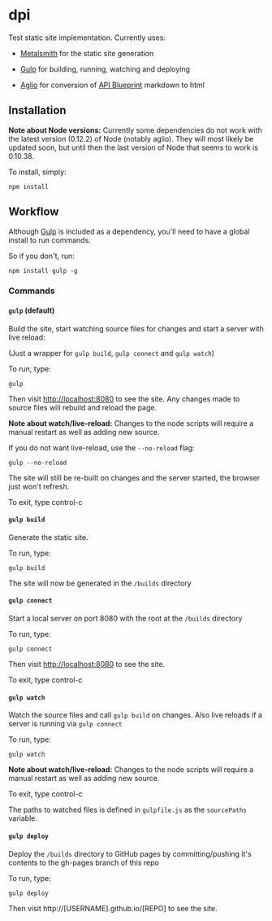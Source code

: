# dpi

Test static site implementation. Currently uses:

- [Metalsmith](https://github.com/segmentio/metalsmith) for the static site generation

- [Gulp](http://gulpjs.com) for building, running, watching and deploying

- [Aglio](https://github.com/danielgtaylor/aglio) for conversion of [API Blueprint](https://apiblueprint.org) markdown to html

## Installation

**Note about Node versions:** Currently some dependencies do not work with the latest version (0.12.2) of Node (notably aglio).
They will most likely be updated soon, but until then the last version of Node that seems to work is 0.10.38.

To install, simply:

`npm install`

## Workflow

Although [Gulp](http://gulpjs.com) is included as a dependency, you'll need to have a global install to run commands.

So if you don't, run:

`npm install gulp -g`

### Commands

#### `gulp` (default)

Build the site, start watching source files for changes and start a server with live reload:

(Just a wrapper for `gulp build`, `gulp connect` and `gulp watch`)

To run, type:

`gulp`

Then visit <http://localhost:8080> to see the site. Any changes made to source files will rebuild and reload the page.

**Note about watch/live-reload:** Changes to the node scripts will require a manual restart as well as adding new source.

If you do not want live-reload, use the `--no-reload` flag:

`gulp --no-reload`

The site will still be re-built on changes and the server started, the browser just won't refresh.

To exit, type control-c

#### `gulp build`

Generate the static site.

To run, type:

`gulp build`

The site will now be generated in the `/builds` directory

#### `gulp connect`

Start a local server on port 8080 with the root at the `/builds` directory

To run, type:

`gulp connect`

Then visit <http://localhost:8080> to see the site.

To exit, type control-c

#### `gulp watch`

Watch the source files and call `gulp build` on changes. Also live reloads if a server is running via `gulp connect`

To run, type:

`gulp watch`

**Note about watch/live-reload:** Changes to the node scripts will require a manual restart as well as adding new source.

To exit, type control-c

The paths to watched files is defined in `gulpfile.js` as the `sourcePaths` variable.

#### `gulp deploy`

Deploy the `/builds` directory to GitHub pages by committing/pushing it's contents to the gh-pages branch of this repo

To run, type:

`gulp deploy`

Then visit http://[USERNAME].github.io/[REPO] to see the site.